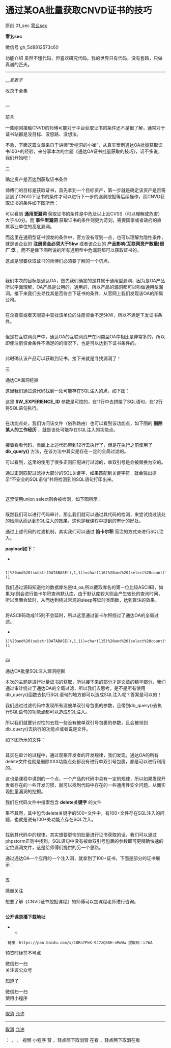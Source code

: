 #  通过某OA批量获取CNVD证书的技巧

原创 01_sec  [ 零幺sec ](javascript:void\(0\);)

**零幺sec** ![]()

微信号 gh_5d8812573c60

功能介绍 虽然不懂代码，但喜欢研究代码。我的世界只有代码，没有套路，只做真诚的匹夫。

____

___发表于_

收录于合集

![]()

  

一  

前言

  

一些刚刚接触CNVD的师傅可能对于平台获取证书的条件还不是很了解，通常对于证书站都是没目标、没思路、没想法。

不急，下面这篇文章来自于讲师“爱挖洞的小崔”，从真实案例通达OA批量获取证书100+的经验，来分享本次的主题《通达OA证书批量获取的技巧》，话不多说，我们开始吧！

二

  

确定资产是否达到获取证书条件

师傅们的目标是获取证书，首先拿到一个目标资产，第一步就是确定该资产是否需达到了CNVD下证书的条件才可以进行下一步的漏洞挖掘等后续操作，而CNVD获取证书的条件如下图所示：

可以看到 **通用型漏洞** 获取证书的条件是中危及以上且CVSS（可以理解成危害）大于4.0分。而 **事件型漏洞**
获取证书的条件则更为苛刻，需要国家或者政府的直属事业单位的高危漏洞。

而这里在通用型证书颁发的条件中，官方没有写到一点，也可以理解为隐性条件，就是该企业的 **注册资金必须大于5kw** 或者该企业的
**产品影响(互联网资产数量)很广** **泛** ，而不是像下图所说的所有通用型中危漏洞都可以获取证书的。

这点是想要获取证书的师傅们必须要了解的一个坑点。

![]()

![]()

我们本次的目标是通达OA，首先我们确定的是其属于通用型漏洞，因为是OA产品所以字面理解，OA产品是公用的，通用的，所以产品的漏洞都可以叫做通用型漏洞。接下来我们去寻找其是否符合下证书的条件，从官网上我们发现该OA的所属公司。

![]()

在企查查或者天眼查中查找该单位的注册资金不足5KW，所以不满足下发证书条件。

![]()

但是在互联网资产中，通达OA的互联网资产在同类型OA中相比是非常多的，所以即使注册资金条件不满足的的情况下，也是可以达到下证书条件的。

![]()

此时确认该产品可以获取到证书，接下来就是寻找漏洞了！

三

  

通达OA漏洞挖掘

这里我们通过源代码找到一处可能存在SQL注入的点，如下图：

这里 **$W_EXPERIENCE_ID** 参数是可控的，在11行中去拼接了SQL语句，在12行将SQL语句执行。

![]()

在功能点处，我们访问该文件（俗称路由）也可以看到该功能点，如下图的 **删除某人的工作经历** ，就是该处可能存在SQL注入的功能点。

![]()

接着看看代码，表面上上述代码带到12行去执行了，但是在执行之前使用了 **db_query()** 方法，在该方法中其实是存在一定的全局过滤的。

可以看到，这里的使用了很多正则匹配进行过滤的，单双引号是会被替换为空的。![]()

通过正则匹配过滤掉大部分的SQL关键字，如果匹配到关键字符，就会输出提示“不安全的SQL语句”并将检测到的SQL语句打印出来。

![]()

![]()

这里使用union select则会被检测，如下图所示：  

![]()

既然我们可以进行代码审计，那么我们就可以通过其代码的检测，来尝试绕过该处的检测从而达到SQL注入的效果，这也是我课程中提到的审计的好处。

通过上述代码的过滤机制，其实我们可以通过 **笛卡尔积** 盲注的方式来进行SQL注入。

 **payload如下：**

  * 

    
    
     1)%20and%20(substr(DATABASE(),1,1))=char(116)%20and%20(select%20count(*)%20from%20information_schema.columns%20A,information_schema.columns%20B)%20and(1)=(1

我们通过源码知道他的数据库名是td_oa,所以截取库名的第一位比较ASCII码，如果为t则会进行笛卡尔积查询默认库，由于默认库较大则会产生较长的查询时间，所以页面会延时，从而达到绕过常规的sleep等延时类函数，达到盲注的效果。

![]()

将ASCII码改成115则不会延时，所以这里通过笛卡尔积绕过了通达OA的全局过滤。  

  

  * 

    
    
    1)%20and%20(substr(DATABASE(),1,1))=char(115)%20and%20(select%20count(*)%20from%20information_schema.columns%20A,information_schema.columns%20B)%20and(1)=(1

  

  

![]()

四

  

通达OA批量SQL注入漏洞挖掘

本次的主题是进行批量证书的获取，所以接下来的部分才是文章的精华部分，我们通过审计绕过了通达OA的全局过滤，所以我们去思考，是不是所有使用db_query()函数去执行SQL语句的地方都可以造成SQL注入呢？答案是可以的！

我们通过过滤代码中发现所有没被单双引号包裹的参数，且带到db_query()去执行SQL语句的功能点都可以造成SQL注入。

所以我们就要针对性的去找一些没有被单双引号包裹的参数，且会被带到db_query()去执行的功能点或者说是文件。

如下图所示的文件：

![]()

其实在审计的过程中，通过观察开发者的开发规律，我们发现，通达OA的所有delete文件也就是删除XXX功能点处都没有进行单双引号包裹，都是可以进行利用的。

这也是课程中讲到的一个点，一个产品的代码中具有一定的规律，所以如果发现开发者存在的一些开发习惯，就可以找到代码中存在的一些通用性安全问题，从而实现批量漏洞的挖掘。

我们在代码文件中搜索包含 **delete关键字** 的文件

果不其然，其中包含delete关键字的500+文件中，有100+文件存在SQL注入的问题，也就是说有100+处功能点存在SQL注入。  

![]()

找到其代码中的规律，其实想要更快的批量进行证书获取的话，我们可以通过phpstorm正则中找到，SQL语句中没有被单双引号包裹的参数即可更精确快速的定位漏洞文件，这是给师傅们提供的另一个思路。  

![]()通过通达OA一个应用的一个注入洞，就拿到了100+证书，下面是部分的证书展示：  

![]()

五  

感谢关注

想要了解《CNVD证书挖掘课程》的师傅可以加课程老师进行咨询。

![]()

 **公开课录播下载地址**

  *   * 

    
    
     链接：https://pan.baidu.com/s/18Rn7PkK-9J7zQ68H-nMwWw 提取码：LYWA

  

预览时标签不可点

微信扫一扫  
关注该公众号

[知道了](javascript:;)

微信扫一扫  
使用小程序

****

[取消](javascript:void\(0\);) [允许](javascript:void\(0\);)

****

[取消](javascript:void\(0\);) [允许](javascript:void\(0\);)

： ， 。   视频 小程序 赞 ，轻点两下取消赞 在看 ，轻点两下取消在看


